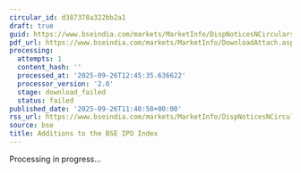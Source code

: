 ```yaml
---
circular_id: d387378a322bb2a1
draft: true
guid: https://www.bseindia.com/markets/MarketInfo/DispNoticesNCirculars.aspx?Noticeid={8F45B0E6-4C33-46AC-B616-AC471EC73295}&noticeno=20250926-31&dt=09/26/2025&icount=31&totcount=50&flag=0
pdf_url: https://www.bseindia.com/markets/MarketInfo/DownloadAttach.aspx?id=20250926-31&attachedId=
processing:
  attempts: 1
  content_hash: ''
  processed_at: '2025-09-26T12:45:35.636622'
  processor_version: '2.0'
  stage: download_failed
  status: failed
published_date: '2025-09-26T11:40:50+00:00'
rss_url: https://www.bseindia.com/markets/MarketInfo/DispNoticesNCirculars.aspx?Noticeid={8F45B0E6-4C33-46AC-B616-AC471EC73295}&noticeno=20250926-31&dt=09/26/2025&icount=31&totcount=50&flag=0
source: bse
title: Additions to the BSE IPO Index
---
```


Processing in progress...